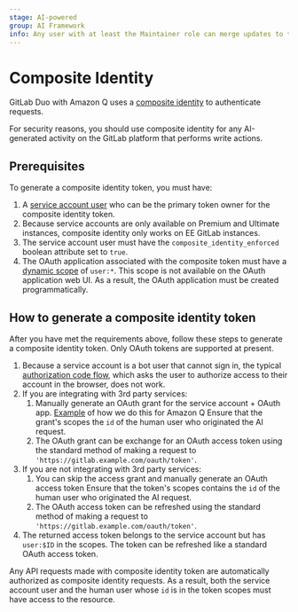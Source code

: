 ```yaml
---
stage: AI-powered
group: AI Framework
info: Any user with at least the Maintainer role can merge updates to this content. For details, see https://docs.gitlab.com/ee/development/development_processes.html#development-guidelines-review.
---
```


# Composite Identity

GitLab Duo with Amazon Q uses a [composite identity](../../user/gitlab_duo/security.md)
to authenticate requests.

For security reasons, you should use composite identity for any
AI-generated activity on the GitLab platform that performs write actions.

## Prerequisites

To generate a composite identity token, you must have:

1. A [service account user](../../user/profile/service_accounts.md) who can be the
   primary token owner for the composite identity token.
1. Because service accounts
   are only available on Premium and Ultimate instances, composite identity
   only works on EE GitLab instances.
1. The service account user must have the `composite_identity_enforced` boolean
   attribute set to `true`.
1. The OAuth application associated with the composite token must have a
   [dynamic scope](https://github.com/doorkeeper-gem/doorkeeper/pull/1739) of
   `user:*`. This scope is not available on the OAuth application web UI. As a
   result, the OAuth application must be created programmatically.

## How to generate a composite identity token

After you have met the requirements above, follow these steps to generate a
composite identity token. Only OAuth tokens are supported at present.

1. Because a service account is a bot user that cannot sign in, the typical
   [authorization code flow](../../api/oauth2.md), which asks the user to
   authorize access to their account in the browser, does not work.
1. If you are integrating with 3rd party services:
   1. Manually generate an OAuth grant for the service account + OAuth app.
      [Example](https://gitlab.com/gitlab-org/gitlab/-/blob/3665a013d3eca00d50cbac4d4aec3053bd5ca9b5/ee/app/services/ai/amazon_q/amazon_q_trigger_service.rb#L135-142)
      of how we do this for Amazon Q
      Ensure that the grant's scopes the `id` of the human user who
      originated the AI request.
   1. The OAuth grant can be exchange for an OAuth access token using the standard
      method of making a request to `'https://gitlab.example.com/oauth/token'`.
1. If you are not integrating with 3rd party services:
   1. You can skip the access grant and manually generate an OAuth access token
      Ensure that the token's scopes contains the `id` of the human user who
      originated the AI request.
   1. The OAuth access token can be refreshed using the standard method of
      making a request to `'https://gitlab.example.com/oauth/token'`.
1. The returned access token belongs to the service account but has `user:$ID`
   in the scopes. The token can be refreshed like a standard OAuth access token.

Any API requests made with composite identity token are automatically authorized
as composite identity requests. As a result, both the service account user and
the human user whose `id` is in the token scopes must have access to the
resource.
